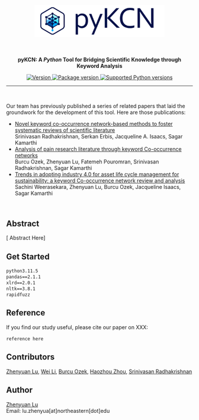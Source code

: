 
<p style="line-height:25px;margin:0px;"><br></p>

<p align="center">
  <img align='center' src="logo.png" width="70%" alt="pyKCN logo"/>
</p>

<p style="line-height:25px;margin:0px;"><br></p>

<p align="center">
    <b>pyKCN: A <em>Python</em> Tool for Bridging Scientific Knowledge through Keyword Analysis</b>
</p>

<p align="center">
<a href="https://img.shields.io/badge/version-0.1.0-blue" target="_blank">
    <img src="https://img.shields.io/badge/version-0.1.0-blue" alt="Version">
</a>
<a href="https://pypi.org/project/pykcn" target="_blank">
    <img src="https://img.shields.io/pypi/v/pykcn?color=%2334D058&label=pypi%20package" alt="Package version">
</a>
<a href="https://pypi.org/project/pykcn" target="_blank">
    <img src="https://img.shields.io/pypi/pyversions/pykcn.svg?color=%2334D058" alt="Supported Python versions">
</a>
</p>

---

<br/>

Our team has previously published a series of related papers that laid the groundwork for the development of this tool. Here are those publications:

- [Novel keyword co-occurrence network-based methods to foster systematic reviews of scientific literature](https://journals.plos.org/plosone/article?id=10.1371/journal.pone.0172778)\
Srinivasan Radhakrishnan, Serkan Erbis, Jacqueline A. Isaacs, Sagar Kamarthi
- [Analysis of pain research literature through keyword Co-occurrence networks](https://journals.plos.org/digitalhealth/article?id=10.1371/journal.pdig.0000331)\
Burcu Ozek, Zhenyuan Lu, Fatemeh Pouromran, Srinivasan Radhakrishnan, Sagar Kamarthi 
- [Trends in adopting industry 4.0 for asset life cycle management for sustainability: a keyword Co-occurrence network review and analysis](https://www.mdpi.com/2071-1050/14/19/12233)\
Sachini Weerasekara, Zhenyuan Lu, Burcu Ozek, Jacqueline Isaacs, Sagar Kamarthi

<br/>

## Abstract




[ Abstract Here]


## Get Started

```
python3.11.5
pandas==2.1.1
xlrd==2.0.1
nltk==3.8.1
rapidfuzz
```


## Reference

If you find our study useful, please cite our paper on XXX:
```
reference here
```


## Contributors

[Zhenyuan Lu](https://github.com/zhenyuanlu), [Wei Li](https://github.com/weili-ie), [Burcu Ozek](https://github.com/burcuozek), [Haozhou Zhou](https://github.com/Haozhou98), [Srinivasan Radhakrishnan](https://github.com/srk-srinivasan)


## Author
[Zhenyuan Lu](https://zhenyuanlu.com/)\
Email: lu.zhenyua[at]northeastern[dot]edu